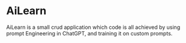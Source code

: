 # AiLearn
AiLearn is a small crud application which code is all achieved by using prompt Engineering in ChatGPT, and training it on custom prompts.

